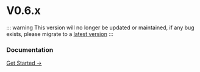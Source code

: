 # V0.6.x


::: warning
This version will no longer be updated or maintained, if any bug exists, please migrate to a [latest version](../)
:::

### Documentation
[Get Started →](./startup)
